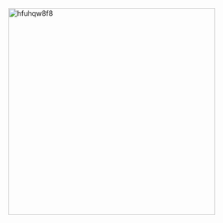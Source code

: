<img width="420" alt="hfuhqw8f8" src="https://github.com/user-attachments/assets/a17f5512-6a56-4e7f-aadc-b6b7484d296d" />
